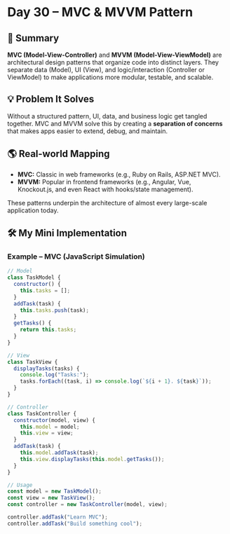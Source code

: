 # Day 30 – MVC & MVVM Pattern

## 📄 Summary
**MVC (Model-View-Controller)** and **MVVM (Model-View-ViewModel)** are architectural design patterns that organize code into distinct layers. They separate data (Model), UI (View), and logic/interaction (Controller or ViewModel) to make applications more modular, testable, and scalable.

## 💡 Problem It Solves
Without a structured pattern, UI, data, and business logic get tangled together. MVC and MVVM solve this by creating a **separation of concerns** that makes apps easier to extend, debug, and maintain.

## 🌎 Real-world Mapping
- **MVC:** Classic in web frameworks (e.g., Ruby on Rails, ASP.NET MVC).  
- **MVVM:** Popular in frontend frameworks (e.g., Angular, Vue, Knockout.js, and even React with hooks/state management).  

These patterns underpin the architecture of almost every large-scale application today.

## 🛠 My Mini Implementation

### Example – MVC (JavaScript Simulation)
```javascript
// Model
class TaskModel {
  constructor() {
    this.tasks = [];
  }
  addTask(task) {
    this.tasks.push(task);
  }
  getTasks() {
    return this.tasks;
  }
}

// View
class TaskView {
  displayTasks(tasks) {
    console.log("Tasks:");
    tasks.forEach((task, i) => console.log(`${i + 1}. ${task}`));
  }
}

// Controller
class TaskController {
  constructor(model, view) {
    this.model = model;
    this.view = view;
  }
  addTask(task) {
    this.model.addTask(task);
    this.view.displayTasks(this.model.getTasks());
  }
}

// Usage
const model = new TaskModel();
const view = new TaskView();
const controller = new TaskController(model, view);

controller.addTask("Learn MVC");
controller.addTask("Build something cool");
```